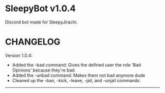 # SleepyBot v1.0.4
Discord bot made for SleepyJirachi.

# CHANGELOG

Version 1.0.4:
- Added the -bad command: Gives the defined user the role 'Bad Opinions' because they're bad.
- Added the -unbad command: Makes them not bad anymore dude
- Cleaned up the -ban, -kick, -leave, -jail, and -unjail commands.

_________________________________________________________________________________________________________________________
